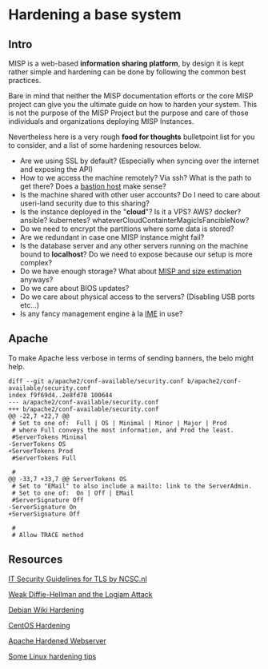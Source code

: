 # Hardening a base system

## Intro

MISP is a web-based **information sharing platform**, by design it is kept rather simple and hardening can be done by following the common best practices.

Bare in mind that neither the MISP documentation efforts or the core MISP project can give you the ultimate guide on how to harden your system.
This is not the purpose of the MISP Project but the purpose and care of those individuals and organizations deploying MISP Instances.

Nevertheless here is a very rough **food for thoughts** bulletpoint list for you to consider, and a list of some hardening resources below.

- Are we using SSL by default? (Especially when syncing over the internet and exposing the API)
- How to we access the machine remotely? Via ssh? What is the path to get there? Does a [bastion host](https://en.wikipedia.org/wiki/Bastion_host) make sense?
- Is the machine shared with other user accounts? Do I need to care about useri-land security due to this sharing?
- Is the instance deployed in the "**cloud**"? Is it a VPS? AWS? docker? ansible? kubernetes? whateverCloudContainterMagicIsFancibleNow?
- Do we need to encrypt the partitions where some data is stored?
- Are we redundant in case one MISP instance might fail?
- Is the database server and any other servers running on the machine bound to **localhost**? Do we need to expose because our setup is more complex?
- Do we have enough storage? What about [MISP and size estimation](https://www.misp-project.org/sizing-your-misp-instance/) anyways?
- Do we care about BIOS updates?
- Do we care about physical access to the servers? (Disabling USB ports etc...)
- Is any fancy management engine à la [IME](https://en.wikipedia.org/wiki/Intel_Management_Engine) in use?

## Apache

To make Apache less verbose in terms of sending banners, the belo might help.

```
diff --git a/apache2/conf-available/security.conf b/apache2/conf-available/security.conf
index f9f69d4..2e8fd78 100644
--- a/apache2/conf-available/security.conf
+++ b/apache2/conf-available/security.conf
@@ -22,7 +22,7 @@
 # Set to one of:  Full | OS | Minimal | Minor | Major | Prod
 # where Full conveys the most information, and Prod the least.
 #ServerTokens Minimal
-ServerTokens OS
+ServerTokens Prod
 #ServerTokens Full
 
 #
@@ -33,7 +33,7 @@ ServerTokens OS
 # Set to "EMail" to also include a mailto: link to the ServerAdmin.
 # Set to one of:  On | Off | EMail
 #ServerSignature Off
-ServerSignature On
+ServerSignature Off
 
 #
 # Allow TRACE method
```

## Resources

[IT Security Guidelines for TLS by NCSC.nl](https://english.ncsc.nl/publications/publications/2021/january/19/it-security-guidelines-for-transport-layer-security-2.1)

[Weak Diffie-Hellman and the Logjam Attack](https://weakdh.org/sysadmin.html)

[Debian Wiki Hardening](https://wiki.debian.org/Hardening)

[CentOS Hardening](https://wiki.centos.org/HowTos/OS_Protection)

[Apache Hardened Webserver](https://docs.rockylinux.org/sv/guides/web/apache_hardened_webserver/)

[Some Linux hardening tips](https://www.cyberciti.biz/tips/linux-security.html)
